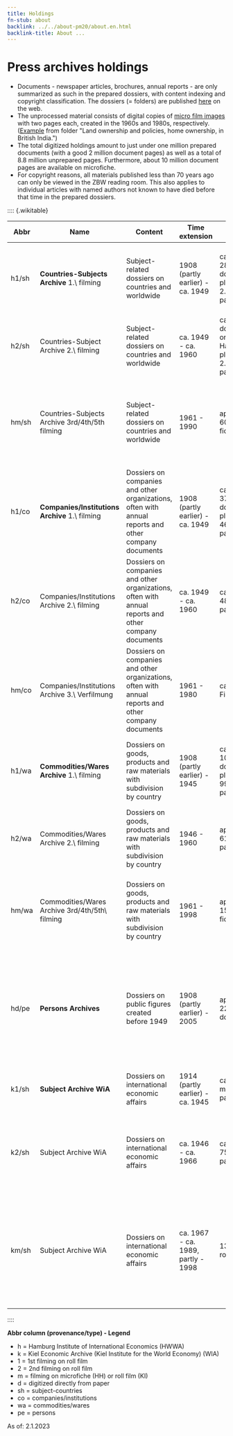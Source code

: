 ```yaml
---
title: Holdings
fn-stub: about
backlink: ../../about-pm20/about.en.html
backlink-title: About ...
---
```


# Press archives holdings

- Documents - newspaper articles, brochures, annual reports - are only summarized as such in the prepared dossiers, with content indexing and copyright classification. The dossiers (= folders) are published [here](https://pm20.zbw.eu/folder/about.en.html) on the web.
- The unprocessed material consists of digital copies of [micro film images](../../film) with two pages each, created in the 1960s and 1980s, respectively. ([Example](/film/h1/sh/S0690H) from folder "Land ownership and policies, home ownership, in British India.")
- The total digitized holdings amount to just under one million prepared documents (with a good 2 million document pages) as well as a total of 8.8 million unprepared pages. Furthermore, about 10 million document pages are available on microfiche.
- For copyright reasons, all materials published less than 70 years ago can only be viewed in the ZBW reading room. This also applies to individual articles with named authors not known to have died before that time in the prepared dossiers.

:::: {.wikitable}

Abbr|Name|Content|Time extension|Scope|Access
-|---|--------|-----|-----|------
h1/sh|**Countries-Subjects Archive** 1.\ filming | Subject-related dossiers on countries and worldwide | 1908 (partly earlier) - ca. 1949 | ca. 280,000 documents, plus ca. 2.28 million pages | [prepared dossiers: PM20](http://pm20.zbw.eu/folder/sh)<br />[digitized roll films](../../film/h1_sh.de): only in the ZBW reading room
h2/sh|Countries-Subject Archive 2.\ filming | Subject-related dossiers on countries and worldwide | ca. 1949 - ca. 1960 | ca. 20,000 documents on Hamburg, plus ca. 2.08 million pages | [digitized roll films](../../film/h2_sh.de): only in the ZBW reading room
hm/sh|Countries-Subjects Archive 3rd/4th/5th filming | Subject-related dossiers on countries and worldwide | 1961 - 1990 | approx. 60,000 fiches | Microfiche: only in the ZBW reading room (also some countries until 1998 on fiche and roll film)
h1/co|**Companies/Institutions Archive** 1.\ filming | Dossiers on companies and other organizations, often with annual reports and other company documents | 1908 (partly earlier) - ca. 1949 | ca. 370,000 documents, plus ca. 460,000 pages | [prepared dossiers: PM20](http://pm20.zbw.eu/folder/co)<br />[digitized roll films](../../film/h1_co.de): only in the ZBW reading room
h2/co|Companies/Institutions Archive 2.\ filming | Dossiers on companies and other organizations, often with annual reports and other company documents | ca. 1949 - ca. 1960 | ca. 480,000 pages | [digitized roll films](../../film/h2_co.de): only in the ZBW reading room
hm/co|Companies/Institutions Archive 3.\ Verfilmung | Dossiers on companies and other organizations, often with annual reports and other company documents| 1961 - 1980 | ca. 30.000 Fiches | Mikrofiche: only in the ZBW reading room
h1/wa|**Commodities/Wares Archive** 1.\ filming | Dossiers on goods, products and raw materials with subdivision by country | 1908 (partly earlier) - 1945 | ca. 105,000 documents, plus ca. 996,000 pages | [prepared dossiers: PM20](http://pm20.zbw.eu/folder/wa)<br />[digitized roll films](../../film/h1_wa.de): only in the ZBW reading room
h2/wa|Commodities/Wares Archive 2.\ filming | Dossiers on goods, products and raw materials with subdivision by country | 1946 - 1960 | approx. 618,000 pages | [digitized roll films](../../film/h2_wa.de): only in the ZBW reading room
hm/wa|Commodities/Wares Archive 3rd/4th/5th\ filming | Dossiers on goods, products and raw materials with subdivision by country | 1961 - 1998 | approx. 15,000 fiches | microfiche: only in the ZBW reading room (from 1998 part of the subject archive)
hd/pe|**Persons Archives** | Dossiers on public figures created before 1949 | 1908 (partly earlier) - 2005 | approx. 223,000 documents | [prepared dossiers: PM20](http://pm20.zbw.eu/folder/pe), items published less than 70 years ago or otherwise blocked only in the ZBW reading room
k1/sh|**Subject Archive WiA** | Dossiers on international economic affairs | 1914 (partly earlier) - ca. 1945 | ca. 1.16 million pages | [digitized roll films](../../film/k1_sh.de): only in the ZBW reading room
k2/sh|Subject Archive WiA | Dossiers on international economic affairs | ca. 1946 - ca. 1966 | ca. 750,000 pages | [digitized roll films](../../film/k1_sh.de): only in the ZBW reading room (Germany, Europe/EEC, Schleswig-Holstein)
km/sh|Subject Archive WiA | Dossiers on international economic affairs | ca. 1967 - ca. 1989, partly - 1998 | 1384 rollfilms | microfilms: only in the ZBW reading room (Germany, Schleswig-Holstein, Great Britain, France, Europe/EEC, USA, Asia)

::::

__Abbr column (provenance/type) - Legend__

* h = Hamburg Institute of International Economics (HWWA)
* k = Kiel Economic Archive (Kiel Institute for the World Economy) (WIA)
* 1 = 1st filming on roll film
* 2 = 2nd filming on roll film
* m = filming on microfiche (HH) or roll film (KI)
* d = digitized directly from paper
* sh = subject-countries
* co = companies/institutions
* wa = commodities/wares
* pe = persons

As of: 2.1.2023

